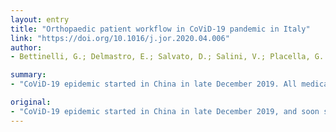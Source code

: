 ```yaml
---
layout: entry
title: "Orthopaedic patient workflow in CoViD-19 pandemic in Italy"
link: "https://doi.org/10.1016/j.jor.2020.04.006"
author:
- Bettinelli, G.; Delmastro, E.; Salvato, D.; Salini, V.; Placella, G.

summary:
- "CoViD-19 epidemic started in China in late December 2019. All medical specialties have been involved in the management of patients. The daily Orthopaedic activity has been affected profoundly by this dramatic health emergency. Present paper aims to summarize all the measures and changes that had to be made in order to avoid the healthcare system collapse in the most affected areas. This paper provides an operative flowchart. Currently, the paper is expected to be published in the next few weeks. CoVID-19 outbreak began in China and spread to China in early December 2019 and soon spread, turning into a pandemic."

original:
- "CoViD-19 epidemic started in China in late December 2019, and soon spread, turning into a pandemic. All medical specialties have soon been involved in the management of CoViD-19 patients; the daily Orthopaedic activity has been affected profoundly by this dramatic health emergency. The present paper aims to summarize all the measures and changes that had to be made in order to avoid the healthcare system collapse in the most affected areas, and provides an operative flowchart."
---
```


